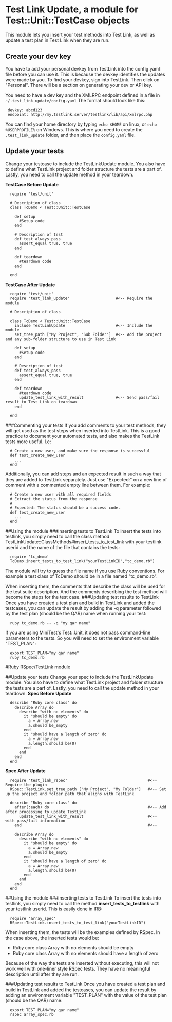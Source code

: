 # Test Link Update, a module for Test::Unit::TestCase objects

This module lets you insert your test methods into Test Link, as well as update a test plan in Test Link when they are run.

## Create your dev key
You have to add your personal devkey from TestLink into the config.yaml file before you can use it. This is because the devkey identifies the updates were made by you. To find your devkey, sign into TestLink. Then click on "Personal". There will be a section on generating your dev or API key.

You need to have a dev key and the XMLRPC endpoint defined in a file in ```~/.test_link_update/config.yaml```  The format should look like this:

```
 devkey: abcd123
 endpoint: http://my.testlink.server/testlink/lib/api/xmlrpc.php
```

You can find your home directory by typing ```echo $HOME``` on linux, or ```echo %USERPROFILE%``` on Windows.  This is where you need to create the ```.test_link_update``` folder, and then place the ```config.yaml``` file.

## Update your tests

Change your testcase to include the TestLinkUpdate module. You also have to define what TestLink project and folder structure the tests are a part of. Lastly, you need to call the update method in your teardown.

**TestCase Before Update**

```
  require 'test/unit'

  # Description of class
  class TcDemo < Test::Unit::TestCase
 
    def setup
      #Setup code
    end
 
    # Description of test
    def test_always_pass
      assert_equal true, true
    end
 
    def teardown
      #teardown code
    end
 
  end
```

**TestCase After Update**

```
  require 'test/unit'
  require 'test_link_update'                    #<-- Require the module
 
  # Description of class

  class TcDemo < Test::Unit::TestCase
    include TestLinkUpdate                      #<-- Include the module
    set_tree_path ["My Project", "Sub Folder"]  #<-- Add the project and any sub-folder structure to use in Test Link

    def setup
      #Setup code  
    end
 
    # Description of test
    def test_always_pass
      assert_equal true, true
    end
 
    def teardown
      #teardown code
      update_test_link_with_result              #<-- Send pass/fail result to Test Link on teardown
    end
 
  end
```

###Commenting your tests
If you add comments to your test methods, they will get used as the test steps when inserted into TestLink. This is a good practice to document your automated tests, and also makes the TestLink tests more useful. I.e:

```
  # Create a new user, and make sure the response is successful
  def test_create_new_user
    ...
  end
```

Additionally, you can add steps and an expected result in such a way that they are added to TestLink separately. Just use "Expected:" on a new line of comment with a commented empty line between them. For example:

```
  # Create a new user with all required fields
  # Extract the status from the response
  #
  # Expected: The status should be a success code.
  def test_create_new_user
    ...
  end
```

##Using the module
###Inserting tests to TestLink
To insert the tests into testlink, you simply need to call the class method TestLinkUpdate::ClassMethods#insert_tests_to_test_link with your testlink userid and the name of the file that contains the tests:

```
  require 'tc_demo'
  TcDemo.insert_tests_to_test_link("yourTestLinkID","tc_demo.rb")
```

The module will try to guess the file name if you use Ruby conventions.  For example a test class of TcDemo should be in a file named "tc_demo.rb".

When inserting them, the comments that describe the class will be used for the test suite description. And the comments describing the test method will become the steps for the test case.
###Updating test results to TestLink
Once you have created a test plan and build in TestLink and added the testcases, you can update the result by adding the -q parameter followed by the test plan (should be the QAR) name when running your test:

```
  ruby tc_demo.rb -- -q "my qar name"
```

If you are using MiniTest's Test::Unit, it does not pass command-line parameters to the tests.  So you will need to set the environment variable "TEST_PLAN":

```
  export TEST_PLAN="my qar name"
  ruby tc_demo.rb
```

#Ruby RSpec/TestLink module

##Update your tests
Change your spec to include the TestLinkUpdate module.  You also have to define what TestLink project and folder structure the tests are a part of.  Lastly, you need to call the update method in your teardown.
**Spec Before Update**

```
  describe "Ruby core class" do
    describe Array do
      describe "with no elements" do
        it "should be empty" do
          a = Array.new
          a.should be_empty
        end
        it "should have a length of zero" do
          a = Array.new
          a.length.should be(0)
        end
      end
    end
  end
```

**Spec After Update**

```
  require 'test_link_rspec'                                   #<-- Require the plugin
  RSpec::TestLink.set_tree_path ["My Project", "My Folder"]   #<-- Set up the project and folder path that aligns with TestLink

  describe "Ruby core class" do
    after(:each) do                                           #<-- Add after processing to update TestLink 
      update_test_link_with_result                            #<-- with pass/fail information
    end                                                       #<--

    describe Array do
      describe "with no elements" do
        it "should be empty" do
          a = Array.new
          a.should be_empty
        end
        it "should have a length of zero" do
          a = Array.new
          a.length.should be(0)
        end
      end
    end
  end
```

##Using the module
###Inserting tests to TestLink
To insert the tests into testlink, you simply need to call the method **insert_tests_to_testlink** with your testlink 
userid.  This is easily done in IRB:

```
  require 'array_spec'
  RSpec::TestLink.insert_tests_to_test_link("yourTestLinkID")
```

When inserting them, the tests will be the examples defined by RSpec.  In the case above, the inserted tests would be:
- Ruby core class Array with no elements should be empty
- Ruby core class Array with no elements should have a length of zero

Because of the way the tests are inserted without executing, this will not work well with one-liner style RSpec tests.  They have no meaningful description until after they are run.

###Updating test results to TestLink
Once you have created a test plan and build in TestLink and added the testcases, you can update the result by adding an environment variable "TEST_PLAN" with the value of the test plan (should be the QAR) name:

```
  export TEST_PLAN="my qar name"
  rspec array_spec.rb
```

